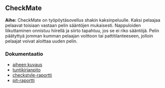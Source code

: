 ## CheckMate


**Aihe:** CheckMate on työpöytäsovellus shakin kaksinpeluulle. Kaksi pelaajaa pelaavat toisiaan vastaan pelin sääntöjen mukaisesti. Nappuloiden liikuttaminen onnistuu hiirellä ja siirto tapahtuu, jos se ei riko sääntöjä. Pelin päätyttyä jomman kumman pelaajan voittoon tai pattitilanteeseen, jolloin pelaajat voivat aloittaa uuden pelin.

### Dokumentaatio

* [aiheen kuvaus](dokumentaatio/aiheenKuvausJaRakenne.md)
* [tuntikirjanpito](dokumentaatio/tuntikirjanpito.md)
* [checkstyle-raportti](https://htmlpreview.github.io/?https://github.com/llmlks/CheckMate/tree/master/dokumentaatio/chekctyle-raportti/site/checkstyle.html)
* [pit-raportti](https://htmlpreview.github.io/?https://github.com/llmlks/CheckMate/tree/master/dokumentaatio/pit-raportti/201702031503/index.html)
